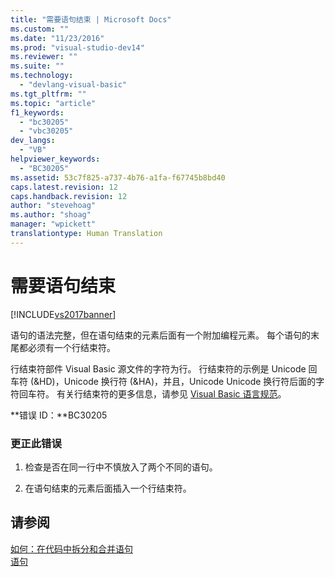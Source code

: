 ```yaml
---
title: "需要语句结束 | Microsoft Docs"
ms.custom: ""
ms.date: "11/23/2016"
ms.prod: "visual-studio-dev14"
ms.reviewer: ""
ms.suite: ""
ms.technology: 
  - "devlang-visual-basic"
ms.tgt_pltfrm: ""
ms.topic: "article"
f1_keywords: 
  - "bc30205"
  - "vbc30205"
dev_langs: 
  - "VB"
helpviewer_keywords: 
  - "BC30205"
ms.assetid: 53c7f825-a737-4b76-a1fa-f67745b8bd40
caps.latest.revision: 12
caps.handback.revision: 12
author: "stevehoag"
ms.author: "shoag"
manager: "wpickett"
translationtype: Human Translation
---
```

# 需要语句结束
[!INCLUDE[vs2017banner](../../../csharp/includes/vs2017banner.md)]

语句的语法完整，但在语句结束的元素后面有一个附加编程元素。  每个语句的末尾都必须有一个行结束符。  
  
 行结束符部件 Visual Basic 源文件的字符为行。  行结束符的示例是 Unicode 回车符 \(&HD\)，Unicode 换行符 \(&HA\)，并且，Unicode Unicode 换行符后面的字符回车符。  有关行结束符的更多信息，请参见 [Visual Basic 语言规范](../../../visual-basic/reference/language-specification.md)。  
  
 **错误 ID：**BC30205  
  
### 更正此错误  
  
1.  检查是否在同一行中不慎放入了两个不同的语句。  
  
2.  在语句结束的元素后面插入一个行结束符。  
  
## 请参阅  
 [如何：在代码中拆分和合并语句](../../../visual-basic/programming-guide/program-structure/how-to-break-and-combine-statements-in-code.md)   
 [语句](../../../visual-basic/programming-guide/language-features/statements.md)